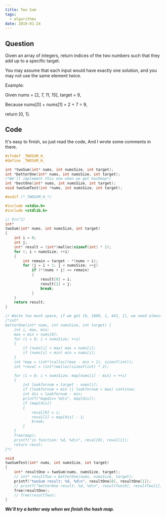 ```yaml
---
title: Two Sum
tags:
  - algorithms
date: 2019-01-24
---
```


## Question

Given an array of integers, return indices of the two numbers such that they add up to a specific target.

You may assume that each input would have exactly one solution, and you may not use the same element twice.

Example:

Given nums = [2, 7, 11, 15], target = 9,

Because nums[0] + nums[1] = 2 + 7 = 9,

return [0, 1].

## Code

It's easy to finish, so just read the code, And I wrote some comments in there.

```c
#ifndef _TWOSUM_H_
#define _TWOSUM_H_

int *twoSum(int* nums, int numsSize, int target);
int *betterOne(int* nums, int numsSize, int target);
/*We'll implement this one when we get hashmap*/
int *bestOne(int* nums, int numsSize, int target);
void twoSumTest(int *nums, int numsSize, int target);

#endif /*_TWOSUM_H_*/

#include <stdio.h>
#include <stdlib.h>

// O(n^2)
int*
twoSum(int* nums, int numsSize, int target)
{
	int i = 0;
	int j;
	int* result = (int*)malloc(sizeof(int) * 2);
	for (; i < numsSize; ++i)
	{
		int remain = target - *(nums + i);
		for (j = i + 1; j < numsSize; ++j)
			if (*(nums + j) == remain)
			{
				result[0] = i;
                result[1] = j;
                break;
			}
	}
	return result;
}

// Waste too much space, if we got [0, 1000, 1, 441, 1], we need almost 4.2M, if we got bigger number, it'll take much more. But the cost of space is O(n)
/*int* 
betterOne(int* nums, int numsSize, int target) {
	int i, max, min;
	max = min = nums[0];
	for (i = 0; i < numsSize; ++i)
	{
		if (nums[i] > max) max = nums[i];
		if (nums[i] < min) min = nums[i];
	}
	int *map = (int*)calloc((max - min + 1), sizeof(int));
	int *reval = (int*)malloc(sizeof(int) * 2);

	for (i = 0; i < numsSize; map[nums[i] - min] = ++i)
	{
		int lookfornum = target - nums[i];
		if (lookfornum < min || lookfornum > max) continue;
		int dis = lookfornum - min;
		printf("mapdis= %d\n", map[dis]);
		if (map[dis])
		{
			reval[0] = i;
			reval[1] = map[dis] - 1;
			break;
		}
	}
	free(map);
	printf("in function: %d, %d\n", reval[0], reval[1]);
	return reval;
}*/

void
twoSumTest(int* nums, int numsSize, int target)
{
	int* resultOne = twoSum(nums, numsSize, target);
	// int* resultTwo = betterOne(nums, numsSize, target);
	printf("twoSum result: %d, %d\n", resultOne[0], resultOne[1]);
	// printf("betterOne result: %d, %d\n", resultTwo[0], resultTwo[1]);
	free(resultOne);
	// free(resultTwo);
}
```

***We'll try a better way when we finish the hash map.***